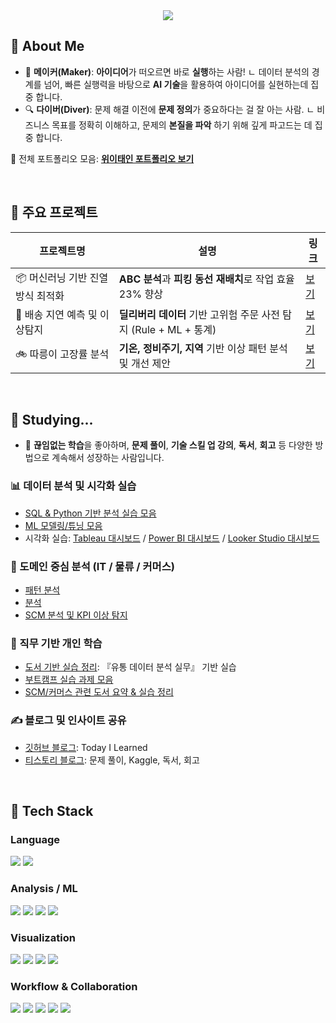 <!-- Header -->
<div align="center">
  <img src="https://capsule-render.vercel.app/api?type=waving&color=gradient&height=280&section=header&text=안녕하세요,%20데이터%20분석가%20위이태인입니다!&fontSize=35&fontAlignY=40" />
</div>

<!-- Body -->
<div>

## 👋 About Me

- 🎨 **메이커(Maker)**: **아이디어**가 떠오르면 바로 **실행**하는 사람! 
                        ㄴ 데이터 분석의 경계를 넘어, 빠른 실행력을 바탕으로 **AI 기술**을 활용하여 아이디어를 실현하는데 집중 합니다.
- 🔍 **다이버(Diver)**: 문제 해결 이전에 **문제 정의**가 중요하다는 걸 잘 아는 사람. 
                        ㄴ 비즈니스 목표를 정확히 이해하고, 문제의 **본질을 파악** 하기 위해 깊게 파고드는 데 집중 합니다.

📌 전체 포트폴리오 모음: [**위이태인 포트폴리오 보기**](https://your-notion-link.com)

<br/>

## 📁 주요 프로젝트

| 프로젝트명 | 설명 | 링크 |
|------------|------|------|
| 📦 머신러닝 기반 진열 방식 최적화 | **ABC 분석**과 **피킹 동선 재배치**로 작업 효율 23% 향상 | [보기](https://github.com/your-id/project_shelving_optimization) |
| 🚚 배송 지연 예측 및 이상탐지 | **딜리버리 데이터** 기반 고위험 주문 사전 탐지 (Rule + ML + 통계) | [보기](https://github.com/your-id/project_delay_anomaly_detection) |
| 🚲 따릉이 고장률 분석 | **기온, 정비주기, 지역** 기반 이상 패턴 분석 및 개선 제안 | [보기](https://github.com/your-id/project_bike_failure_analysis) |

<br/>

## 🧪 Studying...
- 🌱 **끊임없는 학습**을 좋아하며, **문제 풀이**, **기술 스킬 업 강의**, **독서**, **회고** 등 다양한 방법으로 계속해서 성장하는 사람입니다.

### 📊 데이터 분석 및 시각화 실습

- [SQL & Python 기반 분석 실습 모음](https://github.com/your-id/sql-python-practice)  
- [ML 모델링/튜닝 모음](https://github.com/your-id/ml-study)  
- 시각화 실습: [Tableau 대시보드](https://github.com/your-id/tableau-dashboard) / [Power BI 대시보드](https://github.com/your-id/powerbi-report) / [Looker Studio 대시보드](https://github.com/your-id/looker-demo)

### 🏪 도메인 중심 분석 (IT / 물류 / 커머스)

- [패턴 분석](https://github.com/your-id/project_fulfillment_pattern)  
- [분석](https://github.com/your-id/project_manager_performance)  
- [SCM 분석 및 KPI 이상 탐지](https://github.com/your-id/project_scm_kpi_anomaly)

### 📘 직무 기반 개인 학습 

- [도서 기반 실습 정리](https://github.com/your-id/book-retail-analysis): 『유통 데이터 분석 실무』 기반 실습  
- [부트캠프 실습 과제 모음](https://github.com/your-id/bootcamp-assignments)  
- [SCM/커머스 관련 도서 요약 & 실습 정리](https://github.com/your-id/book-logistics-insights)

### ✍️ 블로그 및 인사이트 공유

- [깃허브 블로그](https://tildawi.github.io/): Today I Learned  
- [티스토리 블로그](https://tildawi.tistory.com/): 문제 풀이, Kaggle, 독서, 회고

<br/>

## 🧱 Tech Stack

### Language  
<img src="https://img.shields.io/badge/Python-3776AB?style=flat-square&logo=Python&logoColor=white"/>
<img src="https://img.shields.io/badge/SQL-4479A1?style=flat-square&logo=MySQL&logoColor=white"/>

<br/>

### Analysis / ML  
<img src="https://img.shields.io/badge/Pandas-150458?style=flat-square&logo=pandas&logoColor=white"/>
<img src="https://img.shields.io/badge/Numpy-013243?style=flat-square&logo=numpy&logoColor=white"/>
<img src="https://img.shields.io/badge/Scikit--Learn-F7931E?style=flat-square&logo=scikit-learn&logoColor=white"/>
<img src="https://img.shields.io/badge/XGBoost-FF6600?style=flat-square&logo=xgboost&logoColor=white"/>

<br/>

### Visualization  
<img src="https://img.shields.io/badge/Tableau-E97627?style=flat-square&logo=Tableau&logoColor=white"/>
<img src="https://img.shields.io/badge/Power%20BI-F2C811?style=flat-square&logo=PowerBI&logoColor=white"/>
<img src="https://img.shields.io/badge/Looker%20Studio-4285F4?style=flat-square&logo=Looker&logoColor=white"/>
<img src="https://img.shields.io/badge/Redash-FF5C57?style=flat-square&logo=redash&logoColor=white"/>

<br/>

### Workflow & Collaboration  
<img src="https://img.shields.io/badge/Airflow-017CEE?style=flat-square&logo=apache-airflow&logoColor=white"/>
<img src="https://img.shields.io/badge/Slack-4A154B?style=flat-square&logo=Slack&logoColor=white"/>
<img src="https://img.shields.io/badge/Notion-000000?style=flat-square&logo=Notion&logoColor=white"/>
<img src="https://img.shields.io/badge/Jira-0052CC?style=flat-square&logo=Jira&logoColor=white"/>
<img src="https://img.shields.io/badge/GitHub-181717?style=flat-square&logo=GitHub&logoColor=white"/>

<br/><br/>

</div>
